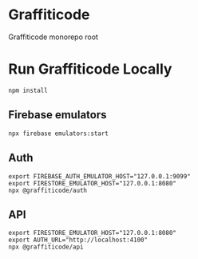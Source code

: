 # Graffiticode

Graffiticode monorepo root

# Run Graffiticode Locally

```shell
npm install
```

## Firebase emulators

```shell
npx firebase emulators:start
```

## Auth

```shell
export FIREBASE_AUTH_EMULATOR_HOST="127.0.0.1:9099"
export FIRESTORE_EMULATOR_HOST="127.0.0.1:8080"
npx @graffiticode/auth
```

## API

```shell
export FIRESTORE_EMULATOR_HOST="127.0.0.1:8080"
export AUTH_URL="http://localhost:4100"
npx @graffiticode/api
```
